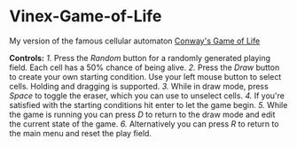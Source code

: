 # Vinex-Game-of-Life

My version of the famous cellular automaton [Conway's Game of Life](https://en.wikipedia.org/wiki/Conway%27s_Game_of_Life)

**Controls:**
  *1.* Press the *Random* button for a randomly generated playing field. Each cell has a 50% chance of being alive.
  *2.* Press the *Draw* button to create your own starting condition. Use your left mouse button to select cells. 
     Holding and dragging is supported.
  *3.* While in draw mode, press *Space* to toggle the eraser, which you can use to unselect cells.
  *4.* If you're satisfied with the starting conditions hit enter to let the game begin.
  *5.* While the game is running you can press *D* to return to the draw mode and edit the current state of the game.
  *6.* Alternatively you can press *R* to return to the main menu and reset the play field.
